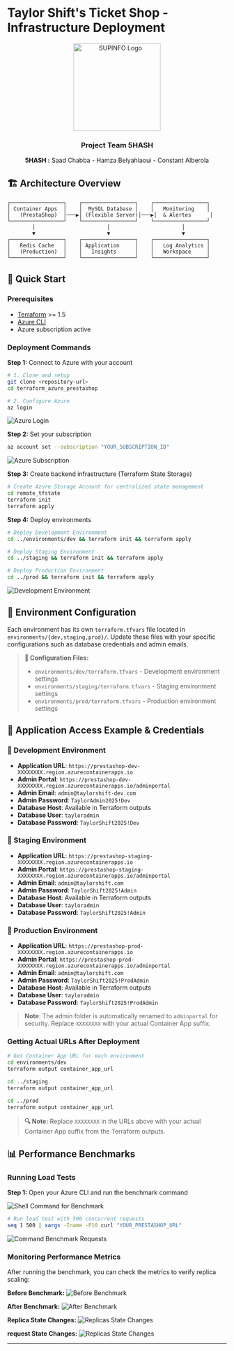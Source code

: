 # Taylor Shift's Ticket Shop - Infrastructure Deployment

<div align="center">
  <img src="https://newsroom.ionis-group.com/wp-content/uploads/2020/11/supinfo-logo-2020-blanc-png.png" alt="SUPINFO Logo" width="200"/>

  ### Project Team 5HASH
  **5HASH :** Saad Chabba - Hamza Belyahiaoui - Constant Alberola
</div>

## 🏗️ Architecture Overview

```
┌─────────────────┐    ┌─────────────────┐    ┌─────────────────┐
│ Container Apps  │    │  MySQL Database │    │   Monitoring    │
│   (PrestaShop)  │───▶│ (Flexible Server)│───▶│  & Alertes      │
└─────────────────┘    └─────────────────┘    └─────────────────┘
        │                       │                       │
        ▼                       ▼                       ▼
┌─────────────────┐    ┌─────────────────┐    ┌─────────────────┐
│   Redis Cache   │    │ Application     │    │   Log Analytics │
│   (Production)  │    │   Insights      │    │   Workspace     │
└─────────────────┘    └─────────────────┘    └─────────────────┘
```

## 🚀 Quick Start

### Prerequisites
- [Terraform](https://developer.hashicorp.com/terraform/downloads) >= 1.5
- [Azure CLI](https://docs.microsoft.com/en-us/cli/azure/install-azure-cli)
- Azure subscription active

### Deployment Commands

**Step 1:** Connect to Azure with your account

```bash
# 1. Clone and setup
git clone <repository-url>
cd terraform_azure_prestashop

# 2. Configure Azure
az login
```

![Azure Login](https://raw.githubusercontent.com/chabbasaad/terraform_azure_prestashop/main/images_terraform_guid/az_login.png)

**Step 2:** Set your subscription

```bash
az account set --subscription "YOUR_SUBSCRIPTION_ID"
```

![Azure Subscription](https://raw.githubusercontent.com/chabbasaad/terraform_azure_prestashop/main/images_terraform_guid/subscription_azure.png)

**Step 3:** Create backend infrastructure (Terraform State Storage)

```bash
# Create Azure Storage Account for centralized state management
cd remote_tfstate
terraform init
terraform apply
```

**Step 4:** Deploy environments

```bash
# Deploy Development Environment
cd ../environments/dev && terraform init && terraform apply

# Deploy Staging Environment
cd ../staging && terraform init && terraform apply  

# Deploy Production Environment
cd ../prod && terraform init && terraform apply
```


![Development Environment](https://raw.githubusercontent.com/chabbasaad/terraform_azure_prestashop/main/images_terraform_guid/dev_env.png)


## 🔧 Environment Configuration

Each environment has its own `terraform.tfvars` file located in `environments/{dev,staging,prod}/`. Update these files with your specific configurations such as database credentials and admin emails.

> **📝 Configuration Files:**
> - `environments/dev/terraform.tfvars` - Development environment settings
> - `environments/staging/terraform.tfvars` - Staging environment settings  
> - `environments/prod/terraform.tfvars` - Production environment settings


## 🔗 Application Access Example & Credentials

### 🧪 Development Environment
- **Application URL**: `https://prestashop-dev-XXXXXXXX.region.azurecontainerapps.io`
- **Admin Portal**: `https://prestashop-dev-XXXXXXXX.region.azurecontainerapps.io/adminportal`
- **Admin Email**: `admin@taylorshift-dev.com`
- **Admin Password**: `TaylorAdmin2025!Dev`
- **Database Host**: Available in Terraform outputs
- **Database User**: `tayloradmin`
- **Database Password**: `TaylorShift2025!Dev`

### 🔄 Staging Environment
- **Application URL**: `https://prestashop-staging-XXXXXXXX.region.azurecontainerapps.io`
- **Admin Portal**: `https://prestashop-staging-XXXXXXXX.region.azurecontainerapps.io/adminportal`
- **Admin Email**: `admin@taylorshift.com`
- **Admin Password**: `TaylorShift2025!Admin`
- **Database Host**: Available in Terraform outputs
- **Database User**: `tayloradmin`
- **Database Password**: `TaylorShift2025!Admin`

### 🎯 Production Environment
- **Application URL**: `https://prestashop-prod-XXXXXXXX.region.azurecontainerapps.io`
- **Admin Portal**: `https://prestashop-prod-XXXXXXXX.region.azurecontainerapps.io/adminportal`
- **Admin Email**: `admin@taylorshift.com`
- **Admin Password**: `TaylorShift2025!ProdAdmin`
- **Database Host**: Available in Terraform outputs
- **Database User**: `tayloradmin`
- **Database Password**: `TaylorShift2025!ProdAdmin`

> **Note**: The admin folder is automatically renamed to `adminportal` for security. Replace `XXXXXXXX` with your actual Container App suffix.

### Getting Actual URLs After Deployment

```bash
# Get Container App URL for each environment
cd environments/dev
terraform output container_app_url

cd ../staging  
terraform output container_app_url

cd ../prod
terraform output container_app_url
```

> **🔍 Note:** Replace `XXXXXXXX` in the URLs above with your actual Container App suffix from the Terraform outputs.


## 📊 Performance Benchmarks

### Running Load Tests

**Step 1:** Open your Azure CLI and run the benchmark command

![Shell Command for Benchmark](https://raw.githubusercontent.com/chabbasaad/terraform_azure_prestashop/main/images_terraform_guid/shell_command_for_benchmark.png)

```bash
# Run load test with 500 concurrent requests
seq 1 500 | xargs -Iname -P10 curl "YOUR_PRESTASHOP_URL"
```

![Command Benchmark Requests](https://raw.githubusercontent.com/chabbasaad/terraform_azure_prestashop/main/images_terraform_guid/command_benchmark_requests.png)

### Monitoring Performance Metrics

After running the benchmark, you can check the metrics to verify replica scaling:

**Before Benchmark:**
![Before Benchmark](https://raw.githubusercontent.com/chabbasaad/terraform_azure_prestashop/main/images_terraform_guid/prestashop_replicas.png)

**After Benchmark:**
![After Benchmark](https://raw.githubusercontent.com/chabbasaad/terraform_azure_prestashop/main/images_terraform_guid/replicas_started.png)

**Replica State Changes:**
![Replicas State Changes](https://raw.githubusercontent.com/chabbasaad/terraform_azure_prestashop/main/images_terraform_guid/replicas_state_changes.png)

**request State Changes:**
![Replicas State Changes](https://raw.githubusercontent.com/chabbasaad/terraform_azure_prestashop/main/images_terraform_guid/request_dashboard_metrics.png)



---


